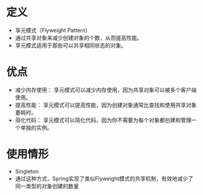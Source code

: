 # 定义
+ 享元模式（Flyweight Pattern）
+ 通过共享对象来减少创建对象的个数，从而提高性能。
+ 享元模式适用于那些可以共享相同状态的对象。

# 优点
+ 减少内存使用： 享元模式可以减少内存使用，因为共享对象可以被多个客户端使用。
+ 提高性能： 享元模式可以提高性能，因为创建对象通常比查找和使用共享对象要耗时。
+ 简化代码： 享元模式可以简化代码，因为你不需要为每个对象都创建和管理一个单独的实例。

# 使用情形
+ Singleton
+ 通过这种方式，Spring实现了类似Flyweight模式的共享机制，有效地减少了同一类型的对象创建的数量